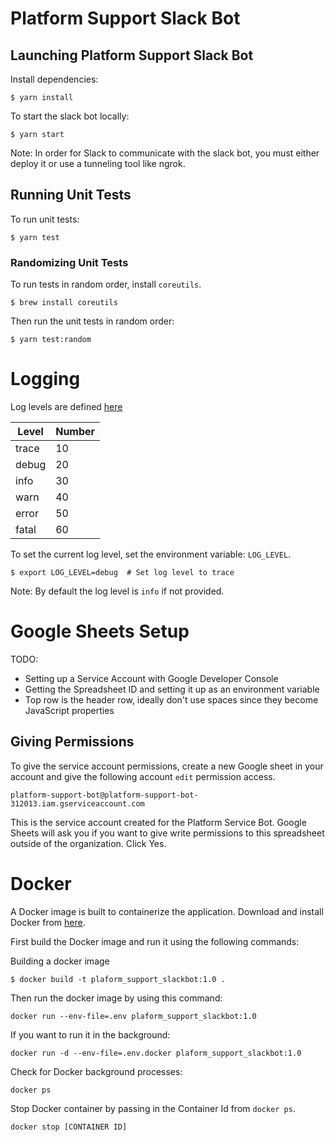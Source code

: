 # Platform Support Slack Bot

## Launching Platform Support Slack Bot

Install dependencies:

`$ yarn install`

To start the slack bot locally:

`$ yarn start`

Note: In order for Slack to communicate with the slack bot, you must either deploy it or use a tunneling tool like ngrok.

## Running Unit Tests

To run unit tests:

`$ yarn test`

### Randomizing Unit Tests

To run tests in random order, install `coreutils`.

`$ brew install coreutils`

Then run the unit tests in random order:

`$ yarn test:random`

# Logging

Log levels are defined [here](https://getpino.io/#/docs/api?id=levels)

| Level | Number |
| ----- | ------ |
| trace | 10     |
| debug | 20     |
| info  | 30     |
| warn  | 40     |
| error | 50     |
| fatal | 60     |

To set the current log level, set the environment variable: `LOG_LEVEL`.

```
$ export LOG_LEVEL=debug  # Set log level to trace
```

Note: By default the log level is `info` if not provided.

# Google Sheets Setup

TODO:

- Setting up a Service Account with Google Developer Console
- Getting the Spreadsheet ID and setting it up as an environment variable
- Top row is the header row, ideally don't use spaces since they become JavaScript properties

## Giving Permissions

To give the service account permissions, create a new Google sheet in your account and give the following account `edit` permission access.

```
platform-support-bot@platform-support-bot-312013.iam.gserviceaccount.com
```

This is the service account created for the Platform Service Bot. Google Sheets will ask you if you want to give write permissions to this spreadsheet outside of the organization. Click Yes.

# Docker

A Docker image is built to containerize the application. Download and install Docker from [here](https://www.docker.com/get-started).

First build the Docker image and run it using the following commands:

Building a docker image

```
$ docker build -t plaform_support_slackbot:1.0 .
```

Then run the docker image by using this command:

```
docker run --env-file=.env plaform_support_slackbot:1.0
```

If you want to run it in the background:

```
docker run -d --env-file=.env.docker plaform_support_slackbot:1.0
```

Check for Docker background processes:

```
docker ps
```

Stop Docker container by passing in the Container Id from `docker ps`.

```
docker stop [CONTAINER ID]
```
